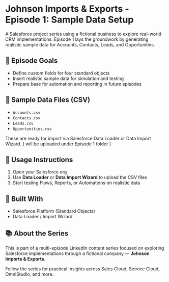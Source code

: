 # Johnson Imports & Exports - Episode 1: Sample Data Setup
A Salesforce project series using a fictional business to explore real-world CRM implementations. Episode 1 lays the groundwork by generating realistic sample data for Accounts, Contacts, Leads, and Opportunities.


## 🎯 Episode Goals
- Define custom fields for four standard objects
- Insert realistic sample data for simulation and testing
- Prepare base for automation and reporting in future episodes


## 📁 Sample Data Files (CSV)
- `Accounts.csv`
- `Contacts.csv`
- `Leads.csv`
- `Opportunities.csv`

These are ready for import via Salesforce Data Loader or Data Import Wizard.
( will be uploaded under Episode 1 folder )

## 🚀 Usage Instructions
1. Open your Salesforce org
2. Use **Data Loader** or **Data Import Wizard** to upload the CSV files
3. Start testing Flows, Reports, or Automations on realistic data


## 🧰 Built With
- Salesforce Platform (Standard Objects)
- Data Loader / Import Wizard


## 📚 About the Series
This is part of a multi-episode LinkedIn content series focused on exploring Salesforce implementations through a fictional company — **Johnson Imports & Exports**.

Follow the series for practical insights across Sales Cloud, Service Cloud, OmniStudio, and more.
